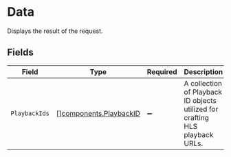 # Data

Displays the result of the request.


## Fields

| Field                                                                        | Type                                                                         | Required                                                                     | Description                                                                  |
| ---------------------------------------------------------------------------- | ---------------------------------------------------------------------------- | ---------------------------------------------------------------------------- | ---------------------------------------------------------------------------- |
| `PlaybackIds`                                                                | [][components.PlaybackID](../../models/components/playbackid.md)             | :heavy_minus_sign:                                                           | A collection of Playback ID objects utilized for crafting HLS playback URLs. |